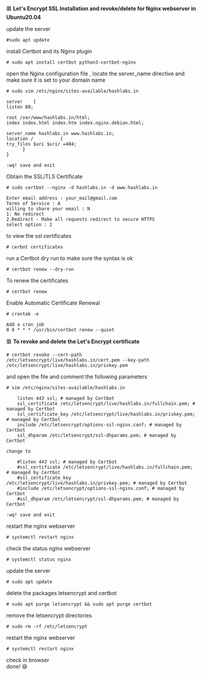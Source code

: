 :red_square: __Let's Encrypt SSL Installation and revoke/delete for Nginx webserver in Ubuntu20.04__


update the server
```
#sudo apt update
```
install Certbot and its Nginx plugin 
```
# sudo apt install certbot python3-certbot-nginx
```
open the Nginx configuration file ,
locate the server_name directive and make sure it is set to your domain name
```
# sudo vim /etc/nginx/sites-available/hashlabs.in

server    {
listen 80;
 
root /var/www/hashlabs.in/html;
index index.html index.htm index.nginx.debian.html;
 
server_name hashlabs.in www.hashlabs.in;
location /          {
try_files $uri $uri/ =404;
      }
}

:wq! save and exit
```

Obtain the SSL/TLS Certificate
```
# sudo certbot --nginx -d hashlabs.in -d www.hashlabs.in

Enter email address : your_mail@gmail.com
Terms of Service : A
willing to share your email : N
1: No redirect
2.Redirect - Make all requests redirect to secure HTTPS
select option : 2
```
to view the ssl certificates
```
# cerbot certificates
```
run a Certbot dry run to make sure the syntax is ok
```
# certbot renew --dry-run
```
To renew the certificates
```
# certbot renew
```
Enable Automatic Certificate Renewal
```
# crontab -e

Add a cron job
0 8 * * * /usr/bin/certbot renew --quiet
```

:red_square: __To revoke and delete the Let's Encrypt certificate__
```
# certbot revoke --cert-path /etc/letsencrypt/live/hashlabs.in/cert.pem --key-path /etc/letsencrypt/live/hashlabs.in/privkey.pem
```
and open the file and comment the following parameters
```
# vim /etc/nginx/sites-available/hashlabs.in

    listen 443 ssl; # managed by Certbot
    ssl_certificate /etc/letsencrypt/live/hashlabs.in/fullchain.pem; # managed by Certbot
    ssl_certificate_key /etc/letsencrypt/live/hashlabs.in/privkey.pem; # managed by Certbot
    include /etc/letsencrypt/options-ssl-nginx.conf; # managed by Certbot
    ssl_dhparam /etc/letsencrypt/ssl-dhparams.pem; # managed by Certbot
    
change to

    #listen 443 ssl; # managed by Certbot
    #ssl_certificate /etc/letsencrypt/live/hashlabs.in/fullchain.pem; # managed by Certbot
    #ssl_certificate_key /etc/letsencrypt/live/hashlabs.in/privkey.pem; # managed by Certbot
    #include /etc/letsencrypt/options-ssl-nginx.conf; # managed by Certbot
    #ssl_dhparam /etc/letsencrypt/ssl-dhparams.pem; # managed by Certbot

:wq! save and exit
```
restart the nginx webserver
```
# systemctl restart nginx
```
check the status nginx webserver
```
# systemctl status nginx
```
update the server
```
# sudo apt update
```
delete the packages letsencrypt and certbot
```
# sudo apt purge letsencrypt && sudo apt purge certbot
```
remove the letsencrypt directories
```
# sudo rm -rf /etc/letsencrypt
```
restart the nginx webserver
```
# systemctl restart nginx
```
check in browser
\
done! :smile:
